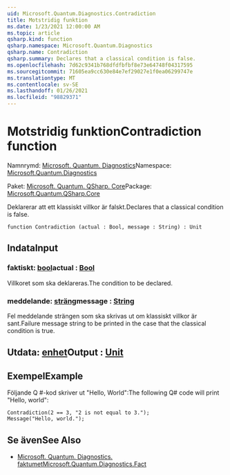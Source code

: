 ```yaml
---
uid: Microsoft.Quantum.Diagnostics.Contradiction
title: Motstridig funktion
ms.date: 1/23/2021 12:00:00 AM
ms.topic: article
qsharp.kind: function
qsharp.namespace: Microsoft.Quantum.Diagnostics
qsharp.name: Contradiction
qsharp.summary: Declares that a classical condition is false.
ms.openlocfilehash: 7d62c9341b768dfdfbfbf8e73e64748f04317595
ms.sourcegitcommit: 71605ea9cc630e84e7ef29027e1f0ea06299747e
ms.translationtype: MT
ms.contentlocale: sv-SE
ms.lasthandoff: 01/26/2021
ms.locfileid: "98829371"
---
```

# <a name="contradiction-function"></a><span data-ttu-id="e9c44-102">Motstridig funktion</span><span class="sxs-lookup"><span data-stu-id="e9c44-102">Contradiction function</span></span>

<span data-ttu-id="e9c44-103">Namnrymd: [Microsoft. Quantum. Diagnostics](xref:Microsoft.Quantum.Diagnostics)</span><span class="sxs-lookup"><span data-stu-id="e9c44-103">Namespace: [Microsoft.Quantum.Diagnostics](xref:Microsoft.Quantum.Diagnostics)</span></span>

<span data-ttu-id="e9c44-104">Paket: [Microsoft. Quantum. QSharp. Core](https://nuget.org/packages/Microsoft.Quantum.QSharp.Core)</span><span class="sxs-lookup"><span data-stu-id="e9c44-104">Package: [Microsoft.Quantum.QSharp.Core](https://nuget.org/packages/Microsoft.Quantum.QSharp.Core)</span></span>


<span data-ttu-id="e9c44-105">Deklarerar att ett klassiskt villkor är falskt.</span><span class="sxs-lookup"><span data-stu-id="e9c44-105">Declares that a classical condition is false.</span></span>

```qsharp
function Contradiction (actual : Bool, message : String) : Unit
```


## <a name="input"></a><span data-ttu-id="e9c44-106">Indata</span><span class="sxs-lookup"><span data-stu-id="e9c44-106">Input</span></span>

### <a name="actual--bool"></a><span data-ttu-id="e9c44-107">faktiskt: [bool](xref:microsoft.quantum.lang-ref.bool)</span><span class="sxs-lookup"><span data-stu-id="e9c44-107">actual : [Bool](xref:microsoft.quantum.lang-ref.bool)</span></span>

<span data-ttu-id="e9c44-108">Villkoret som ska deklareras.</span><span class="sxs-lookup"><span data-stu-id="e9c44-108">The condition to be declared.</span></span>


### <a name="message--string"></a><span data-ttu-id="e9c44-109">meddelande: [sträng](xref:microsoft.quantum.lang-ref.string)</span><span class="sxs-lookup"><span data-stu-id="e9c44-109">message : [String](xref:microsoft.quantum.lang-ref.string)</span></span>

<span data-ttu-id="e9c44-110">Fel meddelande strängen som ska skrivas ut om klassiskt villkor är sant.</span><span class="sxs-lookup"><span data-stu-id="e9c44-110">Failure message string to be printed in the case that the classical condition is true.</span></span>



## <a name="output--unit"></a><span data-ttu-id="e9c44-111">Utdata: [enhet](xref:microsoft.quantum.lang-ref.unit)</span><span class="sxs-lookup"><span data-stu-id="e9c44-111">Output : [Unit](xref:microsoft.quantum.lang-ref.unit)</span></span>



## <a name="example"></a><span data-ttu-id="e9c44-112">Exempel</span><span class="sxs-lookup"><span data-stu-id="e9c44-112">Example</span></span>

<span data-ttu-id="e9c44-113">Följande Q #-kod skriver ut "Hello, World":</span><span class="sxs-lookup"><span data-stu-id="e9c44-113">The following Q# code will print "Hello, world":</span></span>

```qsharp
Contradiction(2 == 3, "2 is not equal to 3.");
Message("Hello, world.");
```

## <a name="see-also"></a><span data-ttu-id="e9c44-114">Se även</span><span class="sxs-lookup"><span data-stu-id="e9c44-114">See Also</span></span>

- [<span data-ttu-id="e9c44-115">Microsoft. Quantum. Diagnostics. faktumet</span><span class="sxs-lookup"><span data-stu-id="e9c44-115">Microsoft.Quantum.Diagnostics.Fact</span></span>](xref:Microsoft.Quantum.Diagnostics.Fact)
